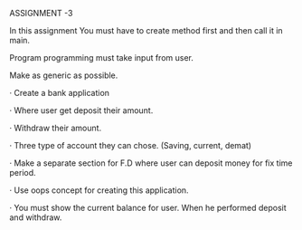 ASSIGNMENT -3

In this assignment You must have to create method first and then call it in main.

Program programming must take input from user.

Make as generic as possible.

· Create a bank application

· Where user get deposit their amount.

· Withdraw their amount.

· Three type of account they can chose. (Saving, current, demat)

· Make a separate section for F.D where user can deposit money for fix time period.

· Use oops concept for creating this application.

· You must show the current balance for user. When he performed deposit and withdraw.
